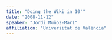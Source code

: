 ```yaml
---
title: "Doing the Wiki in 10'"
date: "2008-11-12"
speaker: "Jordi Muñoz-Marí"
affiliation: "Universitat de València"
---
```

